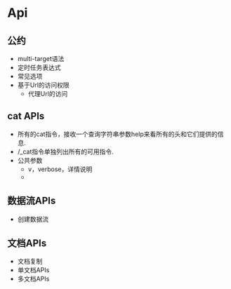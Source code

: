 # Api
## 公约
- multi-target语法
- 定时任务表达式
- 常见选项
- 基于Url的访问权限
	- 代理Url的访问

## cat APIs
- 所有的cat指令，接收一个查询字符串参数help来看所有的头和它们提供的信息.
- /\_cat指令单独列出所有的可用指令.
- 公共参数
	- v，verbose，详情说明
	- 

## 数据流APIs
- 创建数据流

## 文档APIs
- 文档复制
- 单文档APIs
- 多文档APIs